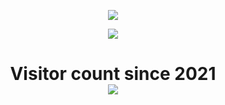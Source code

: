 <p align="center">
  <img src="https://github-readme-stats.vercel.app/api/top-langs/?username=spuqe&layout=compact&theme=chartreuse-dark" />
</p>

<p align="center">
  <img src="https://github-readme-stats.vercel.app/api?username=spuqe&show_icons=true&theme=chartreuse-dark" />
</p>

<p> 
  <h1 align="center">Visitor count since 2021<br>
  <img src="https://profile-counter.glitch.me/spuqe/count.svg" />
    </h1>
</p>
